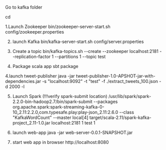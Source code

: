 Go to kafka folder 

cd <your path>

1.Launch Zookeeper
bin/zookeeper-server-start.sh config/zookeeper.properties 

2. launch Kafka
bin/kafka-server-start.sh config/server.properties

3. Create a topic 
bin/kafka-topics.sh --create --zookeeper localhost:2181 --replication-factor 1 --partitions 1 --topic test

4. Package scala app 
sbt package

4.launch tweet-publisher
java -jar tweet-publisher-1.0-APSHOT-jar-with-dependencies.jar -s "localhost:9092" -t "test" -f ./extract_tweets_100.json -d 2000 -l

5. Launch Spark (!!!verify spark-submit location)
/usr/lib/spark/spark-2.2.0-bin-hadoop2.7/bin/spark-submit  --packages org.apache.spark:spark-streaming-kafka-0-10_2.11:2.2.0,com.typesafe.play:play-json_2.11:2.6.0 --class "KafkaWordCount" --master local[4] target/scala-2.11/spark-kafka-project_2.11-1.0.jar localhost:2181 1 test 1

6. launch web-app
java -jar web-server-0.0.1-SNAPSHOT.jar

7. start web app in browser 
http://localhost:8080





